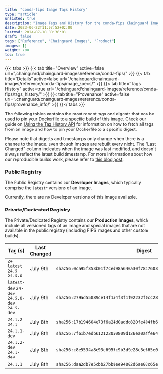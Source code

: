 ```yaml
---
title: "conda-fips Image Tags History"
type: "article"
unlisted: true
description: "Image Tags and History for the conda-fips Chainguard Image"
date: 2023-06-22T11:07:52+02:00
lastmod: 2024-07-10 00:36:03
draft: false
tags: ["Reference", "Chainguard Images", "Product"]
images: []
weight: 700
toc: true
---
```


{{< tabs >}}
{{< tab title="Overview" active=false url="/chainguard/chainguard-images/reference/conda-fips/" >}}
{{< tab title="Details" active=false url="/chainguard/chainguard-images/reference/conda-fips/image_specs/" >}}
{{< tab title="Tags History" active=true url="/chainguard/chainguard-images/reference/conda-fips/tags_history/" >}}
{{< tab title="Provenance" active=false url="/chainguard/chainguard-images/reference/conda-fips/provenance_info/" >}}
{{</ tabs >}}

The following tables contains the most recent tags and digests that can be used to pin your Dockerfile to a specific build of this image. Check our guide on [Using the Tag History API](/chainguard/chainguard-images/using-the-tag-history-api/) for information on how to fetch all tags from an image and how to pin your Dockerfile to a specific digest.

Please note that digests and timestamps only change when there is a change to the image, even though images are rebuilt every night. The "Last Changed" column indicates when the image was last modified, and doesn't always reflect the latest build timestamp. For more information about how our reproducible builds work, please refer to [this blog post](https://www.chainguard.dev/unchained/reproducing-chainguards-reproducible-image-builds).

### Public Registry
The Public Registry contains our **Developer Images**, which typically comprise the `latest*` versions of an image.

Currently, there are no Developer versions of this image available.

### Private/Dedicated Registry
The Private/Dedicated Registry contains our **Production Images**, which include all versioned tags of an image and special images that are not available in the public registry (including FIPS images and other custom builds).

| Tag (s)                                        | Last Changed | Digest                                                                    |
|------------------------------------------------|--------------|---------------------------------------------------------------------------|
|  `24` `latest` `24.5` `24.5.0`                 | July 9th     | `sha256:0ca95f353b01f7ced98a640a30f7817603bbce56a2e55ae35e24b6559d7f4534` |
|  `latest-dev` `24-dev` `24.5.0-dev` `24.5-dev` | July 9th     | `sha256:279ad55089ce14f1a4f3f1f92232f0cc281a5341d122207adae245dc9e0b8b9b` |
|  `24.1.2` `24.1`                               | July 8th     | `sha256:17b194604e73f6a24d0addd820fe404fb6d1019bc5daeaf200a25174cf631385` |
|  `24.1.1-dev`                                  | July 8th     | `sha256:7f61b7edb612123050809d136ea0affe64dec2e397dd1c70a99e45dbf0d0868d` |
|  `24.1.2-dev` `24.1-dev`                       | July 8th     | `sha256:c8e5534a8e93c6955c9b3d9e28c3e665e044c63b867923657da1cff87fb34d32` |
|  `24.1.1`                                      | July 8th     | `sha256:daa2db7e5cbb27bb8ee94002d6ae03c65eced970d14a19b97247cd8e0a320fd1` |

